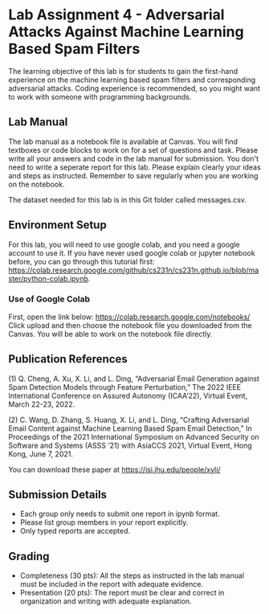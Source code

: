 # Lab Assignment 4 - Adversarial Attacks Against Machine Learning Based Spam Filters
The learning objective of this lab is for students to gain the first-hand experience on the machine learning based spam filters and corresponding adversarial attacks. Coding experience is recommended, so you might want to work with someone with programming backgrounds. 

## Lab Manual
The lab manual as a notebook file is available at Canvas. You will find textboxes or code blocks to work on for a set of questions and task. Please write all your answers and code in the lab manual for submission. You don't need to write a seperate report for this lab. Please explain clearly your ideas and steps as instructed. Remember to save regularly when you are working on the notebook.

The dataset needed for this lab is in this Git folder called messages.csv. 

## Environment Setup

For this lab, you will need to use google colab, and you need a google account to use it. If you have never used google colab or jupyter notebook before, you can go through this tutorial first: https://colab.research.google.com/github/cs231n/cs231n.github.io/blob/master/python-colab.ipynb.

### Use of Google Colab
First, open the link below:
https://colab.research.google.com/notebooks/
Click upload and then choose the notebook file you downloaded from the Canvas.
You will be able to work on the notebook file directly. 

## Publication References 

(1) Q. Cheng, A. Xu, X. Li, and L. Ding, “Adversarial Email Generation against Spam Detection Models through Feature Perturbation,” The 2022 IEEE International Conference on Assured Autonomy (ICAA’22), Virtual Event, March 22-23, 2022.

(2) C. Wang, D. Zhang, S. Huang, X. Li, and L. Ding, “Crafting Adversarial Email Content against Machine Learning Based Spam Email Detection,” In Proceedings of the 2021 International Symposium on Advanced Security on Software and Systems (ASSS ’21) with AsiaCCS 2021, Virtual Event, Hong Kong, June 7, 2021.

You can download these paper at https://isi.jhu.edu/people/xyli/

## Submission Details

- Each group only needs to submit one report in ipynb format.
- Please list group members in your report explicitly.
- Only typed reports are accepted.

## Grading

- Completeness (30 pts): All the steps as instructed in the lab manual must be included in the report with adequate evidence.
- Presentation (20 pts): The report must be clear and correct in organization and writing with adequate explanation.
